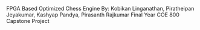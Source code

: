 FPGA Based Optimized Chess Engine
By: Kobikan Linganathan, Piratheipan Jeyakumar, Kashyap Pandya, Pirasanth Rajkumar
Final Year COE 800 Capstone Project
